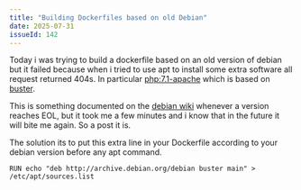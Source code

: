 ```yaml
---
title: "Building Dockerfiles based on old Debian"
date: 2025-07-31
issueId: 142
---
```


Today i was trying to build a dockerfile based on an old version of debian but it failed because when i tried to use apt to install some extra software all request returned 404s. In particular [php:7.1-apache](https://hub.docker.com/layers/library/php/7.1-apache/images/sha256-0d245ad6cfc41e9a5b8ba387f7ea83b913caf35a4ea5a3ba387c816871c68dc3) which is based on [buster](https://www.debian.org/releases/buster/).

This is something documented on the [debian wiki](https://www.debian.org/distrib/archive) whenever a version reaches EOL, but it took me a few minutes and i know that in the future it will bite me again. So a post it is.

The solution its to put this extra line in your Dockerfile according to your debian version before any apt command.

```
RUN echo "deb http://archive.debian.org/debian buster main" > /etc/apt/sources.list
```
